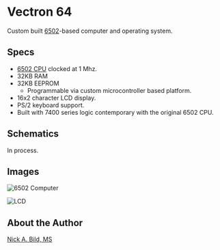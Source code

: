 # Vectron 64

Custom built [6502](https://en.wikipedia.org/wiki/MOS_Technology_6502)-based computer and operating system.

## Specs

* [6502 CPU](https://en.wikipedia.org/wiki/MOS_Technology_6502) clocked at 1 Mhz.
* 32KB RAM
* 32KB EEPROM
  - Programmable via custom microcontroller based platform.
* 16x2 character LCD display.
* PS/2 keyboard support.
* Built with 7400 series logic contemporary with the original 6502 CPU.

## Schematics

In process.

## Images

![6502 Computer](https://raw.githubusercontent.com/nickbild/6502_os/master/img/20190324_202425.jpg)

![LCD](https://raw.githubusercontent.com/nickbild/6502_os/master/img/20181110_210151.jpg)

## About the Author

[Nick A. Bild, MS](https://nickbild79.firebaseapp.com/#!/)
